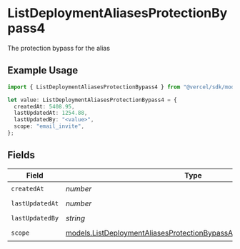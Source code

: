 # ListDeploymentAliasesProtectionBypass4

The protection bypass for the alias

## Example Usage

```typescript
import { ListDeploymentAliasesProtectionBypass4 } from "@vercel/sdk/models/listdeploymentaliasesop.js";

let value: ListDeploymentAliasesProtectionBypass4 = {
  createdAt: 5408.95,
  lastUpdatedAt: 1254.88,
  lastUpdatedBy: "<value>",
  scope: "email_invite",
};
```

## Fields

| Field                                                                                                                                            | Type                                                                                                                                             | Required                                                                                                                                         | Description                                                                                                                                      |
| ------------------------------------------------------------------------------------------------------------------------------------------------ | ------------------------------------------------------------------------------------------------------------------------------------------------ | ------------------------------------------------------------------------------------------------------------------------------------------------ | ------------------------------------------------------------------------------------------------------------------------------------------------ |
| `createdAt`                                                                                                                                      | *number*                                                                                                                                         | :heavy_check_mark:                                                                                                                               | N/A                                                                                                                                              |
| `lastUpdatedAt`                                                                                                                                  | *number*                                                                                                                                         | :heavy_check_mark:                                                                                                                               | N/A                                                                                                                                              |
| `lastUpdatedBy`                                                                                                                                  | *string*                                                                                                                                         | :heavy_check_mark:                                                                                                                               | N/A                                                                                                                                              |
| `scope`                                                                                                                                          | [models.ListDeploymentAliasesProtectionBypassAliasesResponse200Scope](../models/listdeploymentaliasesprotectionbypassaliasesresponse200scope.md) | :heavy_check_mark:                                                                                                                               | N/A                                                                                                                                              |